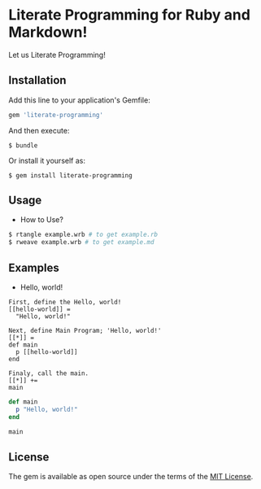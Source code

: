 # Literate Programming for Ruby and Markdown!

Let us Literate Programming!

## Installation

Add this line to your application's Gemfile:

```ruby
gem 'literate-programming'
```

And then execute:

    $ bundle

Or install it yourself as:

    $ gem install literate-programming

## Usage

- How to Use?

```bash
$ rtangle example.wrb # to get example.rb
$ rweave example.wrb # to get example.md
```

## Examples
- Hello, world!

```:hello.wrb
First, define the Hello, world!
[[hello-world]] =
  "Hello, world!"

Next, define Main Program; 'Hello, world!'
[[*]] =
def main
  p [[hello-world]]
end

Finaly, call the main.
[[*]] +=
main
```

```rb:hello.rb
def main
  p "Hello, world!"
end

main
```

## License

The gem is available as open source under the terms of the [MIT License](http://opensource.org/licenses/MIT).

